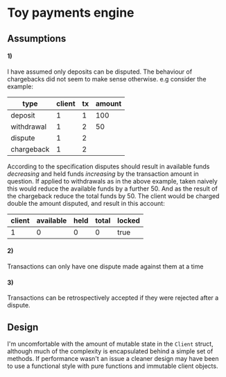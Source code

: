 # Toy payments engine

## Assumptions

#### 1)
I have assumed only deposits can be disputed. The behaviour of chargebacks did not seem to make sense otherwise. e.g consider the example: 

|type|client|tx|amount|
|----|-----|---|------|
|deposit|1|1|100|
|withdrawal|1|2|50|
|dispute|1|2||
|chargeback|1|2||


According to the specification disputes should result in available funds _decreasing_ and held funds _increasing_ by the transaction amount in question. If applied to withdrawals as in the above example, taken naively this would reduce the available funds by a further 50. And as the result of the chargeback reduce the total funds by 50. The client would be charged double the amount disputed, and result in this account:

|client|available|held|total|locked|
|-----|----------|----|-----|------|
|1|0|0|0|true|

#### 2)

Transactions can only have one dispute made against them at a time

#### 3)

Transactions can be retrospectively accepted if they were rejected after a dispute. 

## Design

I'm uncomfortable with the amount of mutable state in the `Client` struct, although much of the complexity is encapsulated behind a simple set of methods. If performance wasn't an issue a cleaner design may have been to use a functional style with pure functions and immutable client objects. 








 

